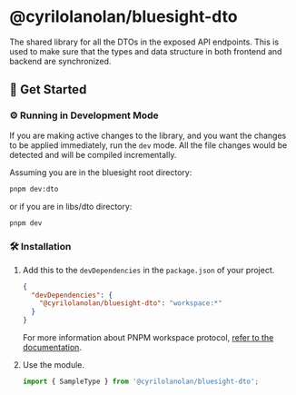 # @cyrilolanolan/bluesight-dto

The shared library for all the DTOs in the exposed API endpoints. This is used to make sure that the types and data structure in both frontend and backend are synchronized.

## 🏁 Get Started

### ⚙️ Running in Development Mode

If you are making active changes to the library, and you want the changes to be applied immediately, run the `dev` mode. All the file changes would be detected and will be compiled incrementally.

Assuming you are in the bluesight root directory:

```bash
pnpm dev:dto
```

or if you are in libs/dto directory:

```bash
pnpm dev
```

### 🛠️ Installation

1. Add this to the `devDependencies` in the `package.json` of your project.

   ```json
   {
     "devDependencies": {
       "@cyrilolanolan/bluesight-dto": "workspace:*"
     }
   }
   ```

   For more information about PNPM workspace protocol, [refer to the documentation](https://pnpm.io/workspaces).

2. Use the module.
   ```javascript
   import { SampleType } from '@cyrilolanolan/bluesight-dto';
   ```
